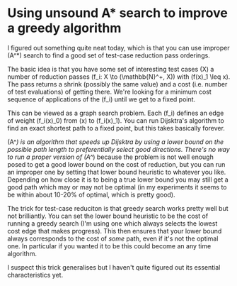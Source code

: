 # Using unsound A\* search to improve a greedy algorithm

I figured out something quite neat today,
which is that you can use improper \(A^*\) search to find a good set of test-case reduction pass orderings.

The basic idea is that you have some set of interesting test cases \(X\) a number of reduction passes \(f_i: X \to (\mathbb{N}^+, X)\) with \(f(x)_1 \leq x\).
The pass returns a shrink (possibly the same value) and a cost (i.e. number of test evaluations) of getting there.
We're looking for a minimum cost sequence of applications of the \(f_i\) until we get to a fixed point.

This can be viewed as a graph search problem. Each \(f_i\) defines an edge of weight \(f_i(x)_0\) from \(x\) to \(f_i(x)_1\).
You can run Dijsktra's algorithm to find an exact shortest path to a fixed point,
but this takes basically forever.

\(A^*\) is an algorithm that speeds up Dijsktra by using a lower bound on the possible path length to preferentially select good directions.
There's no way to run a *proper* version of \(A^*\) because the problem is not well enough posed to get a good lower bound on the cost of reduction,
but you can run an improper one by setting that lower bound heuristic to whatever you like.
Depending on how close it is to being a true lower bound you may still get a good path which may or may not be optimal (in my experiments it seems to be within about 10-20% of optimal, which is pretty good).

The trick for test-case reduciton is that greedy search works pretty well but not brilliantly.
You can set the lower bound heuristic to be the cost of running a greedy search (I'm using one which always selects the lowest cost edge that makes progress).
This then ensures that your lower bound always corresponds to the cost of *some* path, even if it's not the optimal one. In particular if you wanted it to be this could become an any time algorithm.

I suspect this trick generalises but I haven't quite figured out its essential characteristics yet.


